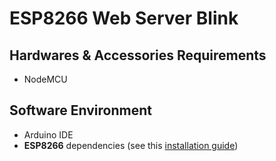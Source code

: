 # ESP8266 Web Server Blink

## Hardwares & Accessories Requirements

- NodeMCU

## Software Environment

- Arduino IDE
- **ESP8266** dependencies (see this [installation guide](http://esp8266.github.io/Arduino/versions/2.1.0/doc/installing.html))
